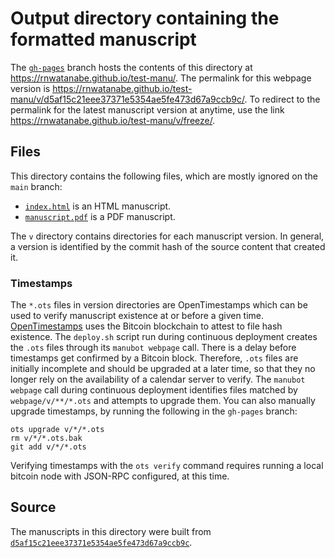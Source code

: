 # Output directory containing the formatted manuscript

The [`gh-pages`](https://github.com/rnwatanabe/test-manu/tree/gh-pages) branch hosts the contents of this directory at <https://rnwatanabe.github.io/test-manu/>.
The permalink for this webpage version is <https://rnwatanabe.github.io/test-manu/v/d5af15c21eee37371e5354ae5fe473d67a9ccb9c/>.
To redirect to the permalink for the latest manuscript version at anytime, use the link <https://rnwatanabe.github.io/test-manu/v/freeze/>.

## Files

This directory contains the following files, which are mostly ignored on the `main` branch:

+ [`index.html`](index.html) is an HTML manuscript.
+ [`manuscript.pdf`](manuscript.pdf) is a PDF manuscript.

The `v` directory contains directories for each manuscript version.
In general, a version is identified by the commit hash of the source content that created it.

### Timestamps

The `*.ots` files in version directories are OpenTimestamps which can be used to verify manuscript existence at or before a given time.
[OpenTimestamps](https://opentimestamps.org/) uses the Bitcoin blockchain to attest to file hash existence.
The `deploy.sh` script run during continuous deployment creates the `.ots` files through its `manubot webpage` call.
There is a delay before timestamps get confirmed by a Bitcoin block.
Therefore, `.ots` files are initially incomplete and should be upgraded at a later time, so that they no longer rely on the availability of a calendar server to verify.
The `manubot webpage` call during continuous deployment identifies files matched by `webpage/v/**/*.ots` and attempts to upgrade them.
You can also manually upgrade timestamps, by running the following in the `gh-pages` branch:

```shell
ots upgrade v/*/*.ots
rm v/*/*.ots.bak
git add v/*/*.ots
```

Verifying timestamps with the `ots verify` command requires running a local bitcoin node with JSON-RPC configured, at this time.

## Source

The manuscripts in this directory were built from
[`d5af15c21eee37371e5354ae5fe473d67a9ccb9c`](https://github.com/rnwatanabe/test-manu/commit/d5af15c21eee37371e5354ae5fe473d67a9ccb9c).
